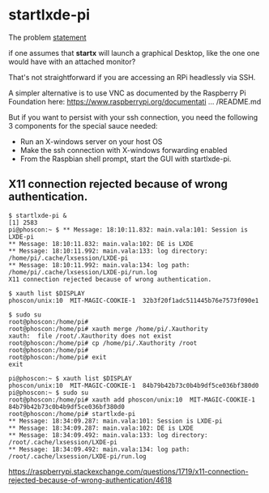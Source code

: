 startlxde-pi
============================


The problem [statement](https://www.raspberrypi.org/forums/viewtopic.php?t=210425)

if one assumes that **startx** will launch a graphical Desktop, like the one one would have with an attached monitor?

That's not straightforward if you are accessing an RPi headlessly via SSH.

A simpler alternative is to use VNC as documented by the Raspberry Pi Foundation here:
https://www.raspberrypi.org/documentati ... /README.md

But if you want to persist with your ssh connection, you need the following 3 components for the special sauce needed:
  * Run an X-windows server on your host OS
  * Make the ssh connection with X-windows forwarding enabled
  * From the Raspbian shell prompt, start the GUI with startlxde-pi.


## X11 connection rejected because of wrong authentication.

```
$ startlxde-pi &
[1] 2583
pi@phoscon:~ $ ** Message: 18:10:11.832: main.vala:101: Session is LXDE-pi
** Message: 18:10:11.832: main.vala:102: DE is LXDE
** Message: 18:10:11.992: main.vala:133: log directory: /home/pi/.cache/lxsession/LXDE-pi
** Message: 18:10:11.992: main.vala:134: log path: /home/pi/.cache/lxsession/LXDE-pi/run.log
X11 connection rejected because of wrong authentication.
```

```
$ xauth list $DISPLAY
phoscon/unix:10  MIT-MAGIC-COOKIE-1  32b3f20f1adc511445b76e7573f090e1

$ sudo su
root@phoscon:/home/pi# 
root@phoscon:/home/pi# xauth merge /home/pi/.Xauthority
xauth:  file /root/.Xauthority does not exist
root@phoscon:/home/pi# cp /home/pi/.Xauthority /root
root@phoscon:/home/pi# 
root@phoscon:/home/pi# exit
exit

```

```
pi@phoscon:~ $ xauth list $DISPLAY
phoscon/unix:10  MIT-MAGIC-COOKIE-1  84b79b42b73c0b4b9df5ce036bf380d0
pi@phoscon:~ $ sudo su
root@phoscon:/home/pi# xauth add phoscon/unix:10  MIT-MAGIC-COOKIE-1  84b79b42b73c0b4b9df5ce036bf380d0
root@phoscon:/home/pi# startlxde-pi
** Message: 18:34:09.287: main.vala:101: Session is LXDE-pi
** Message: 18:34:09.287: main.vala:102: DE is LXDE
** Message: 18:34:09.492: main.vala:133: log directory: /root/.cache/lxsession/LXDE-pi
** Message: 18:34:09.492: main.vala:134: log path: /root/.cache/lxsession/LXDE-pi/run.log

```

https://raspberrypi.stackexchange.com/questions/1719/x11-connection-rejected-because-of-wrong-authentication/4618

